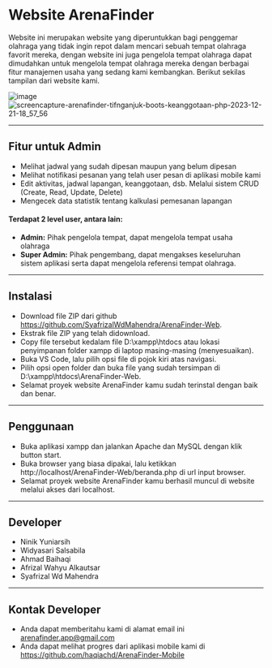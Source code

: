 Website ArenaFinder
============

Website ini merupakan website yang diperuntukkan bagi penggemar olahraga yang tidak ingin repot dalam mencari sebuah tempat olahraga favorit mereka, dengan website ini juga pengelola tempat olahraga dapat dimudahkan untuk mengelola tempat olahraga mereka dengan berbagai fitur manajemen usaha yang sedang kami kembangkan. Berikut sekilas tampilan dari website kami.

![image](https://github.com/mahen-alim/ArenaFinder-Web/assets/124986850/6bf3f442-c578-4c98-a7bf-efdef11d18f5)
![screencapture-arenafinder-tifnganjuk-boots-keanggotaan-php-2023-12-21-18_57_56](https://github.com/mahen-alim/ArenaFinder-Web/assets/124986850/faa6a2f9-f99b-45f9-be9a-cd2542f371d6)

---

## Fitur untuk Admin
- Melihat jadwal yang sudah dipesan maupun yang belum dipesan
- Melihat notifikasi pesanan yang telah user pesan di aplikasi mobile kami
- Edit aktivitas, jadwal lapangan, keanggotaan, dsb. Melalui sistem CRUD (Create, Read, Update, Delete)
- Mengecek data statistik tentang kalkulasi pemesanan lapangan

#### Terdapat 2 level user, antara lain:
- **Admin:** Pihak pengelola tempat, dapat mengelola tempat usaha olahraga 
- **Super Admin:** Pihak pengembang, dapat mengakses keseluruhan sistem aplikasi serta dapat mengelola referensi tempat olahraga.

---

## Instalasi

- Download file ZIP dari github https://github.com/SyafrizalWdMahendra/ArenaFinder-Web.
- Ekstrak file ZIP yang telah didownload.
- Copy file tersebut kedalam file D:\xampp\htdocs atau lokasi penyimpanan folder xampp di laptop masing-masing (menyesuaikan).
- Buka VS Code, lalu pilih opsi file di pojok kiri atas navigasi.
- Pilih opsi open folder dan buka file yang sudah tersimpan di D:\xampp\htdocs\ArenaFinder-Web.
- Selamat proyek website ArenaFinder kamu sudah terinstal dengan baik dan benar.

---

## Penggunaan

- Buka aplikasi xampp dan jalankan Apache dan MySQL dengan klik button start.
- Buka browser yang biasa dipakai, lalu ketikkan http://localhost/ArenaFinder-Web/beranda.php di url input browser.
- Selamat proyek website ArenaFinder kamu berhasil muncul di website melalui akses dari localhost.

---

## Developer
- Ninik Yuniarsih
- Widyasari Salsabila
- Ahmad Baihaqi
- Afrizal Wahyu Alkautsar
- Syafrizal Wd Mahendra

---

## Kontak Developer
- Anda dapat memberitahu kami di alamat email ini arenafinder.app@gmail.com
- Anda dapat melihat progres dari aplikasi mobile kami di https://github.com/haqiachd/ArenaFinder-Mobile

